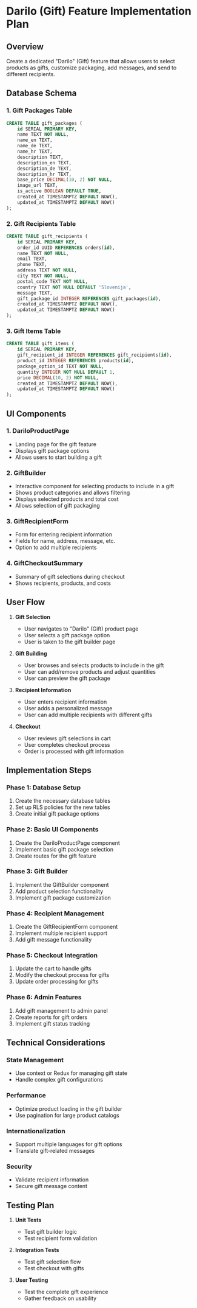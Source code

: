 # Darilo (Gift) Feature Implementation Plan

## Overview
Create a dedicated "Darilo" (Gift) feature that allows users to select products as gifts, customize packaging, add messages, and send to different recipients.

## Database Schema

### 1. Gift Packages Table
```sql
CREATE TABLE gift_packages (
    id SERIAL PRIMARY KEY,
    name TEXT NOT NULL,
    name_en TEXT,
    name_de TEXT,
    name_hr TEXT,
    description TEXT,
    description_en TEXT,
    description_de TEXT,
    description_hr TEXT,
    base_price DECIMAL(10, 2) NOT NULL,
    image_url TEXT,
    is_active BOOLEAN DEFAULT TRUE,
    created_at TIMESTAMPTZ DEFAULT NOW(),
    updated_at TIMESTAMPTZ DEFAULT NOW()
);
```

### 2. Gift Recipients Table
```sql
CREATE TABLE gift_recipients (
    id SERIAL PRIMARY KEY,
    order_id UUID REFERENCES orders(id),
    name TEXT NOT NULL,
    email TEXT,
    phone TEXT,
    address TEXT NOT NULL,
    city TEXT NOT NULL,
    postal_code TEXT NOT NULL,
    country TEXT NOT NULL DEFAULT 'Slovenija',
    message TEXT,
    gift_package_id INTEGER REFERENCES gift_packages(id),
    created_at TIMESTAMPTZ DEFAULT NOW(),
    updated_at TIMESTAMPTZ DEFAULT NOW()
);
```

### 3. Gift Items Table
```sql
CREATE TABLE gift_items (
    id SERIAL PRIMARY KEY,
    gift_recipient_id INTEGER REFERENCES gift_recipients(id),
    product_id INTEGER REFERENCES products(id),
    package_option_id TEXT NOT NULL,
    quantity INTEGER NOT NULL DEFAULT 1,
    price DECIMAL(10, 2) NOT NULL,
    created_at TIMESTAMPTZ DEFAULT NOW(),
    updated_at TIMESTAMPTZ DEFAULT NOW()
);
```

## UI Components

### 1. DariloProductPage
- Landing page for the gift feature
- Displays gift package options
- Allows users to start building a gift

### 2. GiftBuilder
- Interactive component for selecting products to include in a gift
- Shows product categories and allows filtering
- Displays selected products and total cost
- Allows selection of gift packaging

### 3. GiftRecipientForm
- Form for entering recipient information
- Fields for name, address, message, etc.
- Option to add multiple recipients

### 4. GiftCheckoutSummary
- Summary of gift selections during checkout
- Shows recipients, products, and costs

## User Flow

1. **Gift Selection**
   - User navigates to "Darilo" (Gift) product page
   - User selects a gift package option
   - User is taken to the gift builder page

2. **Gift Building**
   - User browses and selects products to include in the gift
   - User can add/remove products and adjust quantities
   - User can preview the gift package

3. **Recipient Information**
   - User enters recipient information
   - User adds a personalized message
   - User can add multiple recipients with different gifts

4. **Checkout**
   - User reviews gift selections in cart
   - User completes checkout process
   - Order is processed with gift information

## Implementation Steps

### Phase 1: Database Setup
1. Create the necessary database tables
2. Set up RLS policies for the new tables
3. Create initial gift package options

### Phase 2: Basic UI Components
1. Create the DariloProductPage component
2. Implement basic gift package selection
3. Create routes for the gift feature

### Phase 3: Gift Builder
1. Implement the GiftBuilder component
2. Add product selection functionality
3. Implement gift package customization

### Phase 4: Recipient Management
1. Create the GiftRecipientForm component
2. Implement multiple recipient support
3. Add gift message functionality

### Phase 5: Checkout Integration
1. Update the cart to handle gifts
2. Modify the checkout process for gifts
3. Update order processing for gifts

### Phase 6: Admin Features
1. Add gift management to admin panel
2. Create reports for gift orders
3. Implement gift status tracking

## Technical Considerations

### State Management
- Use context or Redux for managing gift state
- Handle complex gift configurations

### Performance
- Optimize product loading in the gift builder
- Use pagination for large product catalogs

### Internationalization
- Support multiple languages for gift options
- Translate gift-related messages

### Security
- Validate recipient information
- Secure gift message content

## Testing Plan

1. **Unit Tests**
   - Test gift builder logic
   - Test recipient form validation

2. **Integration Tests**
   - Test gift selection flow
   - Test checkout with gifts

3. **User Testing**
   - Test the complete gift experience
   - Gather feedback on usability
